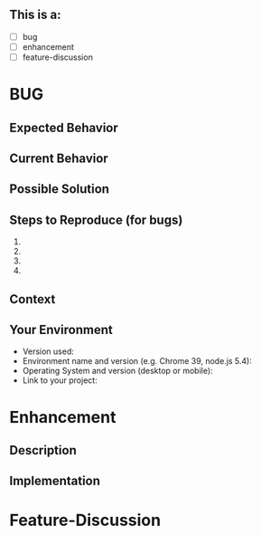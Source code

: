 ## This is a: <!--(put an 'x' in the box beside all that apply) -->

* [ ] bug
* [ ] enhancement
* [ ] feature-discussion

<!-- DELETE THE APPROPRIATE BUG/ENHANCEMENT/DISCUSSION SECTIONS BELOW THAT DO NOT APPLY TO THIS ISSUE -->
 
<!--- Provide a general summary of the issue in the Title above -->

<!-- *** BUG *** -->
# BUG

## Expected Behavior
<!--- Tell us what should happen -->

## Current Behavior
<!--- Describing the bug. Give a detailed description of what happens instead of the expected behavior -->

## Possible Solution
<!--- Not obligatory, but suggest a fix/reason for the bug, -->

## Steps to Reproduce (for bugs)
<!--- Provide a link to a live example, or an unambiguous set of steps to -->
<!--- reproduce this bug. Include code to reproduce, if relevant -->
1.
2.
3.
4.

## Context
<!--- How has this issue affected you? What are you trying to accomplish? -->
<!--- Providing context helps us come up with a solution that is most useful in the real world -->

## Your Environment
<!--- Include as many relevant details about the environment you experienced the bug in -->
* Version used:
* Environment name and version (e.g. Chrome 39, node.js 5.4):
* Operating System and version (desktop or mobile):
* Link to your project:

<!-- ******************* -->
<!-- *** Enhancement *** -->
# Enhancement
## Description
<!--- Tell us why the the enhancement is needed and how it should work -->

## Implementation
<!--- Ideas on how to implement the addition or change -->
<!--- If suggesting a change/improvement, explain the difference from current behavior -->


<!-- ************************** -->
<!-- *** Feature-Discussion *** -->
# Feature-Discussion
<!-- Begin a dialog and pose questions about a path forward relating to a proposed, or existing feature -->
